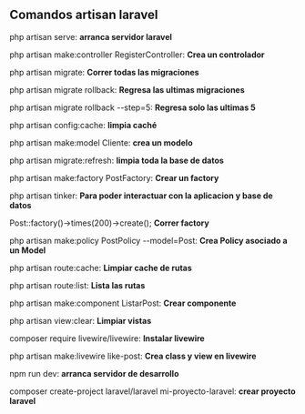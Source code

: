 ## Comandos artisan laravel

php artisan serve:  **arranca servidor laravel**

php artisan make:controller RegisterController: **Crea un controlador**

php artisan migrate: **Correr todas las migraciones**

php artisan migrate rollback: **Regresa las ultimas migraciones**

php artisan migrate rollback --step=5: **Regresa solo las ultimas 5** 

php artisan config:cache: **limpia caché**

php artisan make:model Cliente: **crea un modelo**

php artisan migrate:refresh: **limpia toda la base de datos**

php artisan make:factory PostFactory: **Crear un factory**

php artisan tinker: **Para poder interactuar con la aplicacion y base de datos**

Post::factory()->times(200)->create(); **Correr factory**

php artisan make:policy PostPolicy --model=Post: **Crea Policy asociado a un Model**

php artisan route:cache: **Limpiar cache de rutas** 

php artisan route:list: **Lista las rutas**

php artisan make:component ListarPost: **Crear componente**

php artisan view:clear: **Limpiar vistas**

composer require livewire/livewire: **Instalar livewire**

php artisan make:livewire like-post: **Crea class y view en livewire**

npm run dev: **arranca servidor de desarrollo** 

composer create-project laravel/laravel mi-proyecto-laravel: **crear proyecto laravel**

